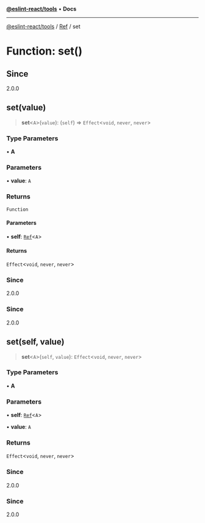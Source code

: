 [**@eslint-react/tools**](../../../README.md) • **Docs**

***

[@eslint-react/tools](../../../README.md) / [Ref](../README.md) / set

# Function: set()

## Since

2.0.0

## set(value)

> **set**\<`A`\>(`value`): (`self`) => `Effect`\<`void`, `never`, `never`\>

### Type Parameters

• **A**

### Parameters

• **value**: `A`

### Returns

`Function`

#### Parameters

• **self**: [`Ref`](../interfaces/Ref.md)\<`A`\>

#### Returns

`Effect`\<`void`, `never`, `never`\>

### Since

2.0.0

### Since

2.0.0

## set(self, value)

> **set**\<`A`\>(`self`, `value`): `Effect`\<`void`, `never`, `never`\>

### Type Parameters

• **A**

### Parameters

• **self**: [`Ref`](../interfaces/Ref.md)\<`A`\>

• **value**: `A`

### Returns

`Effect`\<`void`, `never`, `never`\>

### Since

2.0.0

### Since

2.0.0
